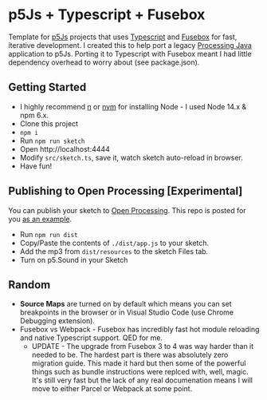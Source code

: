 # p5Js + Typescript + Fusebox
Template for [p5Js](https://p5js.org/) projects that uses [Typescript](http://www.typescriptlang.org) and [Fusebox](https://fuse-box.org) for fast, iterative development.  I created this to help port a legacy [Processing Java](https://processing.org) application to p5Js.  Porting it to Typescript with Fusebox meant I had little dependency overhead to worry about (see package.json).

## Getting Started
* I highly recommend [n](https://github.com/tj/n) or [nvm](https://github.com/creationix/nvm) for installing Node - I used Node 14.x & npm 6.x.
* Clone this project
* `npm i`
* Run `npm run sketch`
* Open http://localhost:4444
* Modify `src/sketch.ts`, save it, watch sketch auto-reload in browser.
* Have fun!

## Publishing to Open Processing [Experimental]
You can publish your sketch to [Open Processing](https://www.openprocessing.org).  This repo is posted for you [as an example](https://www.openprocessing.org/sketch/561721).
* Run `npm run dist`
* Copy/Paste the contents of `./dist/app.js` to your sketch.
* Add the mp3 from `dist/resources` to the sketch Files tab.
* Turn on p5.Sound in your Sketch

## Random
* **Source Maps** are turned on by default which means you can set breakpoints in the browser or in Visual Studio Code (use Chrome Debugging extension).
* Fusebox vs Webpack - Fusebox has incredibly fast hot module reloading and native Typescript support.  QED for me.
  * UPDATE - The upgrade from Fusebox 3 to 4 was way harder than it needed to be.  The hardest part is there was absolutely zero migration guide.  This made it hard but then some of the powerful things such as bundle instructions were replced with, well, magic.  It's still very fast but the lack of any real documenation means I will move to either Parcel or Webpack at some point.
